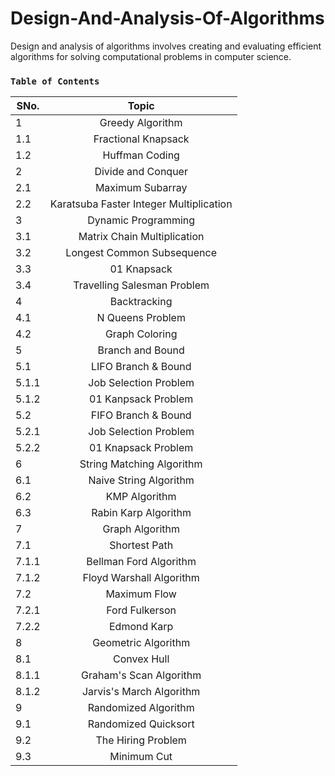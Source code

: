 # Design-And-Analysis-Of-Algorithms
Design and analysis of algorithms involves creating and evaluating efficient algorithms for solving computational problems in computer science.

### `Table of Contents`

|       SNo.      |                   Topic                  |
| --------------- |:-----------------------------:           | 
|   1             |  Greedy Algorithm                        |
| 1.1             | Fractional Knapsack                      |
| 1.2             | Huffman Coding                           |
| 2               |  Divide and Conquer                      |
| 2.1             | Maximum Subarray                         |
| 2.2             | Karatsuba Faster Integer Multiplication  |
| 3               | Dynamic Programming                      |
| 3.1             |  Matrix Chain Multiplication             |
| 3.2             | Longest Common Subsequence               |
| 3.3             |  01 Knapsack                             |
| 3.4             | Travelling Salesman Problem              |
| 4               | Backtracking                             |
| 4.1             | N Queens Problem                         |
| 4.2             |  Graph Coloring                          |
| 5               | Branch and Bound                         |
| 5.1             | LIFO Branch & Bound                      |
| 5.1.1           |  Job Selection Problem                   |
| 5.1.2           | 01 Kanpsack Problem                      |
| 5.2             | FIFO Branch & Bound                      |
| 5.2.1           | Job Selection Problem                    |
| 5.2.2           | 01 Knapsack Problem                      |
| 6               |  String Matching Algorithm               |
| 6.1             | Naive String Algorithm                   |
| 6.2             | KMP Algorithm                            |
| 6.3             | Rabin Karp Algorithm                     |
| 7               |  Graph Algorithm                         |
| 7.1             |  Shortest Path                           |
| 7.1.1           | Bellman Ford Algorithm                   |
| 7.1.2           | Floyd Warshall Algorithm                 |
| 7.2             | Maximum Flow                             |
| 7.2.1           | Ford Fulkerson                           |
| 7.2.2           |  Edmond Karp                             |
| 8               | Geometric Algorithm                      |
| 8.1             | Convex Hull                              |
| 8.1.1           | Graham's Scan Algorithm                  |
| 8.1.2           | Jarvis's March Algorithm                 |
| 9               |  Randomized Algorithm                    |
| 9.1             | Randomized Quicksort                     |
| 9.2             | The Hiring Problem                       |
| 9.3             | Minimum Cut                              |



